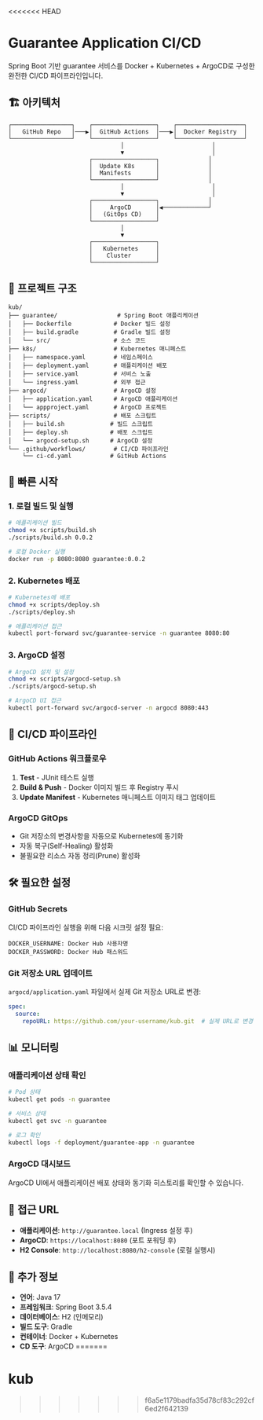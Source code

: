 <<<<<<< HEAD
# Guarantee Application CI/CD

Spring Boot 기반 guarantee 서비스를 Docker + Kubernetes + ArgoCD로 구성한 완전한 CI/CD 파이프라인입니다.

## 🏗️ 아키텍처

```
┌─────────────────┐    ┌──────────────────┐    ┌───────────────────┐
│   GitHub Repo   │───▶│  GitHub Actions  │───▶│  Docker Registry  │
└─────────────────┘    └──────────────────┘    └───────────────────┘
                                │                         │
                                ▼                         │
                       ┌──────────────────┐              │
                       │  Update K8s      │              │
                       │  Manifests       │              │
                       └──────────────────┘              │
                                │                         │
                                ▼                         │
                       ┌──────────────────┐              │
                       │     ArgoCD       │◀─────────────┘
                       │   (GitOps CD)    │
                       └──────────────────┘
                                │
                                ▼
                       ┌──────────────────┐
                       │   Kubernetes     │
                       │    Cluster       │
                       └──────────────────┘
```

## 📁 프로젝트 구조

```
kub/
├── guarantee/                 # Spring Boot 애플리케이션
│   ├── Dockerfile            # Docker 빌드 설정
│   ├── build.gradle          # Gradle 빌드 설정
│   └── src/                  # 소스 코드
├── k8s/                      # Kubernetes 매니페스트
│   ├── namespace.yaml        # 네임스페이스
│   ├── deployment.yaml       # 애플리케이션 배포
│   ├── service.yaml          # 서비스 노출
│   └── ingress.yaml          # 외부 접근
├── argocd/                   # ArgoCD 설정
│   ├── application.yaml      # ArgoCD 애플리케이션
│   └── appproject.yaml       # ArgoCD 프로젝트
├── scripts/                  # 배포 스크립트
│   ├── build.sh             # 빌드 스크립트
│   ├── deploy.sh            # 배포 스크립트
│   └── argocd-setup.sh      # ArgoCD 설정
└── .github/workflows/        # CI/CD 파이프라인
    └── ci-cd.yaml           # GitHub Actions
```

## 🚀 빠른 시작

### 1. 로컬 빌드 및 실행

```bash
# 애플리케이션 빌드
chmod +x scripts/build.sh
./scripts/build.sh 0.0.2

# 로컬 Docker 실행
docker run -p 8080:8080 guarantee:0.0.2
```

### 2. Kubernetes 배포

```bash
# Kubernetes에 배포
chmod +x scripts/deploy.sh
./scripts/deploy.sh

# 애플리케이션 접근
kubectl port-forward svc/guarantee-service -n guarantee 8080:80
```

### 3. ArgoCD 설정

```bash
# ArgoCD 설치 및 설정
chmod +x scripts/argocd-setup.sh
./scripts/argocd-setup.sh

# ArgoCD UI 접근
kubectl port-forward svc/argocd-server -n argocd 8080:443
```

## 🔧 CI/CD 파이프라인

### GitHub Actions 워크플로우

1. **Test** - JUnit 테스트 실행
2. **Build & Push** - Docker 이미지 빌드 후 Registry 푸시
3. **Update Manifest** - Kubernetes 매니페스트 이미지 태그 업데이트

### ArgoCD GitOps

- Git 저장소의 변경사항을 자동으로 Kubernetes에 동기화
- 자동 복구(Self-Healing) 활성화
- 불필요한 리소스 자동 정리(Prune) 활성화

## 🛠️ 필요한 설정

### GitHub Secrets

CI/CD 파이프라인 실행을 위해 다음 시크릿 설정 필요:

```
DOCKER_USERNAME: Docker Hub 사용자명
DOCKER_PASSWORD: Docker Hub 패스워드
```

### Git 저장소 URL 업데이트

`argocd/application.yaml` 파일에서 실제 Git 저장소 URL로 변경:

```yaml
spec:
  source:
    repoURL: https://github.com/your-username/kub.git  # 실제 URL로 변경
```

## 📊 모니터링

### 애플리케이션 상태 확인

```bash
# Pod 상태
kubectl get pods -n guarantee

# 서비스 상태  
kubectl get svc -n guarantee

# 로그 확인
kubectl logs -f deployment/guarantee-app -n guarantee
```

### ArgoCD 대시보드

ArgoCD UI에서 애플리케이션 배포 상태와 동기화 히스토리를 확인할 수 있습니다.

## 🔗 접근 URL

- **애플리케이션**: `http://guarantee.local` (Ingress 설정 후)
- **ArgoCD**: `https://localhost:8080` (포트 포워딩 후)
- **H2 Console**: `http://localhost:8080/h2-console` (로컬 실행시)

## 📝 추가 정보

- **언어**: Java 17
- **프레임워크**: Spring Boot 3.5.4
- **데이터베이스**: H2 (인메모리)
- **빌드 도구**: Gradle
- **컨테이너**: Docker + Kubernetes
- **CD 도구**: ArgoCD
=======
# kub
>>>>>>> f6a5e1179badfa35d78cf83c292cf6ed2f642139
